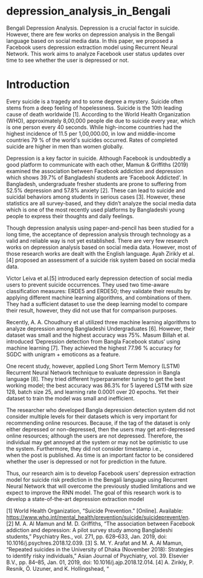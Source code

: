 # depression_analysis_in_Bengali
Bengali Depression Analysis. 
Depression is a crucial factor in suicide. However, there are few works on  depression analysis in the Bengali language based on social media data. In this  paper, we proposed a Facebook users depression extraction model using Recurrent  Neural Network. This work aims to analyze Facebook user status updates over time  to see whether the user is depressed or not. 

# Introduction
Every suicide is a tragedy and to some degree a mystery. Suicide often stems from a deep feeling of hopelessness. Suicide is the 10th leading cause of death worldwide [1]. According to the World Health Organization (WHO), approximately 8,00,000 people die due to suicide every year, which is one person every 40 seconds. While high-income countries had the highest incidence of 11.5 per 1,00,000.00, in low and middle-income countries 79 % of the world's suicides occurred.  Rates of completed suicide are higher in men than women globally. 

Depression is a key factor in suicide. Although Facebook is undoubtedly a good platform to communicate with each other, Mamun & Griffiths (2019) examined the association between Facebook addiction and depression which shows 39.7% of Bangladeshi students are ‘Facebook Addicted’. In Bangladesh, undergraduate fresher students are prone to suffering from 52.5% depression and 57.8% anxiety [2]. These can lead to suicide and suicidal behaviors among students in serious cases [3].  However, these statistics are all survey-based, and they didn’t analyze the social media data which is one of the most recently used platforms by Bangladeshi young people to express their thoughts and daily feelings. 

Though depression analysis using paper-and-pencil has been studied for a long time, the acceptance of depression analysis through technology as a valid and reliable way is not yet established. There are very few research works on depression analysis based on social media data. However, most of those research works are dealt with the English language. Ayah Zirikly et al.[4] proposed an assessment of a suicide risk system based on social media data. 

Victor Leiva et al.[5] introduced early depression detection of social media users to prevent suicide occurrences. They used two time-aware classification measures: ERDE5 and ERDE50; they validate their results by applying different machine learning algorithms, and combinations of them. They had a sufficient dataset to use the deep learning model to compare their result, however, they did not use that for comparison purposes.

Recently, A. A. Choudhury et al utilized three machine learning algorithms to analyze depression among Bangladeshi Undergraduates [6]. However, their dataset was small and the highest accuracy was 75%. Masum Billah et al. introduced ‘Depression detection from Bangla Facebook status’ using machine learning [7]. They achieved the highest 77.96 % accuracy for SGDC with unigram + emoticons as a feature. 

One recent study, however, applied Long Short Term Memory (LSTM) Recurrent Neural Network technique to evaluate depression in Bangla language [8]. They tried different hyperparameter tuning to get the best working model; the best accuracy was 86.3% for 5 layered LSTM with size 128, batch size 25, and learning rate 0.0001 over 20 epochs. Yet their dataset to train the model was small and inefficient. 

The researcher who developed Bangla depression detection system did not consider multiple levels for their datasets which is very important for recommending online resources. Because, if the tag of the dataset is only either depressed or non-depressed, then the users may get anti-depressed online resources; although the users are not depressed. Therefore, the individual may get annoyed at the system or may not be optimistic to use the system. Furthermore, they did not consider timestamp i.e.,  
when the post is published. As time is an important factor to be considered whether the user is depressed or not for prediction in the future.


Thus, our research aim is to develop Facebook users’ depression extraction model for suicide risk prediction in the Bengali language using Recurrent Neural Network that will overcome the previously studied limitations and we expect to improve the RNN model. The goal of this research work is to develop a state-of-the-art depression extraction model 


[1]	World Health Organization, “Suicide Prevention.” [Online]. Available: https://www.who.int/mental_health/prevention/suicide/suicideprevent/en.
[2]	M. A. Al Mamun and M. D. Griffiths, “The association between Facebook addiction and depression: A pilot survey study among Bangladeshi students,” Psychiatry Res., vol. 271, pp. 628–633, Jan. 2019, doi: 10.1016/j.psychres.2018.12.039.
[3]	S. M. Y. Arafat and M. A. Al Mamun, “Repeated suicides in the University of Dhaka (November 2018): Strategies to identify risky individuals,” Asian Journal of Psychiatry, vol. 39. Elsevier B.V., pp. 84–85, Jan. 01, 2019, doi: 10.1016/j.ajp.2018.12.014.
[4]	A. Zirikly, P. Resnik, Ö. Uzuner, and K. Hollingshead, “<title/>,” in Proceedings of the Sixth Workshop on Computational Linguistics and Clinical Psychology, 2019, pp. 24–33, doi: 10.18653/v1/W19-3003.
[5]	V. Leiva and A. Freire, “Towards suicide prevention: Early detection of depression on social media,” in Lecture Notes in Computer Science (including subseries Lecture Notes in Artificial Intelligence and Lecture Notes in Bioinformatics), Nov. 2017, vol. 10673 LNCS, pp. 428–436, doi: 10.1007/978-3-319-70284-1_34.
[6]	A. A. Choudhury, M. R. H. Khan, N. Z. Nahim, S. R. Tulon, S. Islam, and A. Chakrabarty, “Predicting Depression in Bangladeshi Undergraduates using Machine Learning,” in Proceedings of 2019 IEEE Region 10 Symposium, TENSYMP 2019, Jun. 2019, pp. 789–794, doi: 10.1109/TENSYMP46218.2019.8971369.
[7]	M. Billah and E. Hassan, “Depression Detection from Bangla Facebook Status using Machine Learning Approach,” Int. J. Comput. Appl., vol. 178, no. 43, pp. 9–14, Aug. 2019, doi: 10.5120/ijca2019919314.
[8]	A. H. Uddin, D. Bapery, and A. S. M. Arif, “Depression Analysis from Social Media Data in Bangla Language using Long Short Term Memory (LSTM) Recurrent Neural Network Technique,” Jul. 2019, doi: 10.1109/IC4ME247184.2019.9036528.



